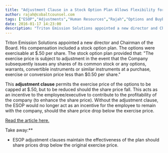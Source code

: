 ```yaml
---
title: "Adjustment Clause in a Stock Option Plan Allows Flexibility for Future Change"
author: rajah@cobaltcounsel.com
tags: ["ESOP","Adjustments","Human Resources","Rajah","Options and Buyback"]
date: 2016-01-17 14:23:00
description: "Triton Emission Solutions appointed a new director and Chairman of the Board. His compensation included a stock option plan."
---
```




Triton Emission Solutions appointed a new director and Chairman of the Board. His compensation included a stock option plan. The options were exercisable at $.50 per share. The stock option plan provided that: "The exercise price is subject to adjustment in the event that the Company subsequently issues any shares of its common stock or any options, warrants, convertible instruments or similar instruments at a purchase, exercise or conversion price less than $0.50 per share."

This **adjustment clause** permits the exercise price of the options to be capped at $.50, but to be reduced should the share price fall. This acts as an incentive to the employee/executive to contribute to the profitability of the company (to enhance the share price). Without the adjustment clause, the ESOP would no longer act as an incentive for the employee to remain with the company, should the share price drop below the exercise price.

[Read the article here.](https://www.marketwatch.com/investing/stock/dsox/SecArticle?countryCode=US&guid=14043097&type=1)

Take away:**
- ESOP adjustment clauses maintain the effectiveness of the plan should share prices drop below the original exercise price.
